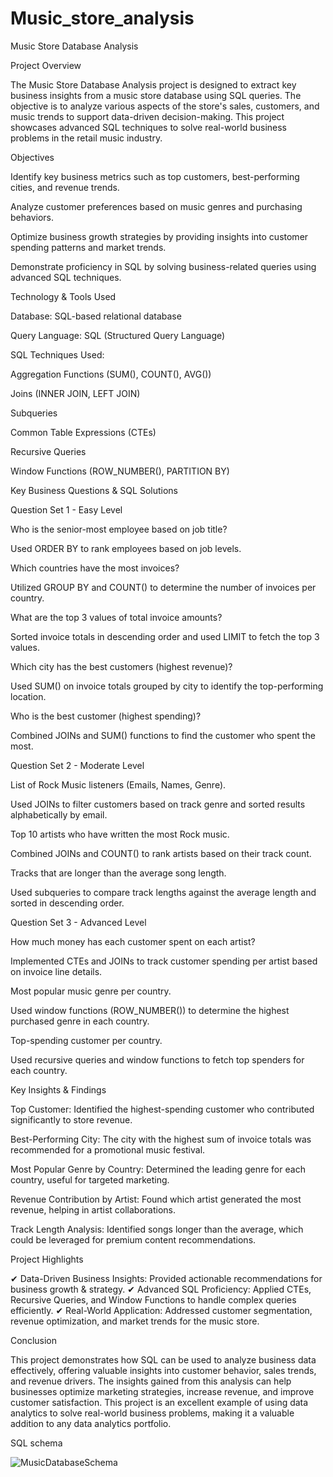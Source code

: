 # Music_store_analysis

Music Store Database Analysis

Project Overview

The Music Store Database Analysis project is designed to extract key business insights from a music store database using SQL queries. The objective is to analyze various aspects of the store's sales, customers, and music trends to support data-driven decision-making. This project showcases advanced SQL techniques to solve real-world business problems in the retail music industry.

Objectives

Identify key business metrics such as top customers, best-performing cities, and revenue trends.

Analyze customer preferences based on music genres and purchasing behaviors.

Optimize business growth strategies by providing insights into customer spending patterns and market trends.

Demonstrate proficiency in SQL by solving business-related queries using advanced SQL techniques.

Technology & Tools Used

Database: SQL-based relational database

Query Language: SQL (Structured Query Language)

SQL Techniques Used:

Aggregation Functions (SUM(), COUNT(), AVG())

Joins (INNER JOIN, LEFT JOIN)

Subqueries

Common Table Expressions (CTEs)

Recursive Queries

Window Functions (ROW_NUMBER(), PARTITION BY)

Key Business Questions & SQL Solutions

Question Set 1 - Easy Level

Who is the senior-most employee based on job title?

Used ORDER BY to rank employees based on job levels.

Which countries have the most invoices?

Utilized GROUP BY and COUNT() to determine the number of invoices per country.

What are the top 3 values of total invoice amounts?

Sorted invoice totals in descending order and used LIMIT to fetch the top 3 values.

Which city has the best customers (highest revenue)?

Used SUM() on invoice totals grouped by city to identify the top-performing location.

Who is the best customer (highest spending)?

Combined JOINs and SUM() functions to find the customer who spent the most.

Question Set 2 - Moderate Level

List of Rock Music listeners (Emails, Names, Genre).

Used JOINs to filter customers based on track genre and sorted results alphabetically by email.

Top 10 artists who have written the most Rock music.

Combined JOINs and COUNT() to rank artists based on their track count.

Tracks that are longer than the average song length.

Used subqueries to compare track lengths against the average length and sorted in descending order.

Question Set 3 - Advanced Level

How much money has each customer spent on each artist?

Implemented CTEs and JOINs to track customer spending per artist based on invoice line details.

Most popular music genre per country.

Used window functions (ROW_NUMBER()) to determine the highest purchased genre in each country.

Top-spending customer per country.

Used recursive queries and window functions to fetch top spenders for each country.

Key Insights & Findings

Top Customer: Identified the highest-spending customer who contributed significantly to store revenue.

Best-Performing City: The city with the highest sum of invoice totals was recommended for a promotional music festival.

Most Popular Genre by Country: Determined the leading genre for each country, useful for targeted marketing.

Revenue Contribution by Artist: Found which artist generated the most revenue, helping in artist collaborations.

Track Length Analysis: Identified songs longer than the average, which could be leveraged for premium content recommendations.

Project Highlights

✔ Data-Driven Business Insights: Provided actionable recommendations for business growth & strategy.
✔ Advanced SQL Proficiency: Applied CTEs, Recursive Queries, and Window Functions to handle complex queries efficiently.
✔ Real-World Application: Addressed customer segmentation, revenue optimization, and market trends for the music store.

Conclusion

This project demonstrates how SQL can be used to analyze business data effectively, offering valuable insights into customer behavior, sales trends, and revenue drivers. The insights gained from this analysis can help businesses optimize marketing strategies, increase revenue, and improve customer satisfaction.
This project is an excellent example of using data analytics to solve real-world business problems, making it a valuable addition to any data analytics portfolio.




SQL schema 

![MusicDatabaseSchema](https://github.com/user-attachments/assets/a8c6dff6-9d31-4b70-b64b-64235187bc26)

